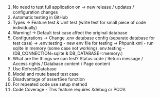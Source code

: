 1. No need to test full application on -> new release / updates / configuration changes  
2. Automatic testing in GitHub
3. Types -> Feature test & Unit test (write test for small piece of code individually)
4. Warning! -> Default test case affect the original database 
5. Configurations
    -> Change .env database config (separate database for test case)
    -> .env.testing - new env file for testing
    -> Phpunit.xml - run sqlite in memory (some case not working)
       .env.testing - (DB_CONNECTION=sqlite & DB_DATABASE=:memory:)
6. What are the things we can test?
    Status code / Return message / Access rights / Database content / Page content
7. Use RefreshDatabase
8. Model and route based test case
9. Disadvantage of assertSee function 
10. For repeated code use setup method
11. Code Coverage - This feature requires Xdebug or PCOV.

